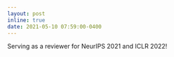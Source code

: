 ```yaml
---
layout: post
inline: true
date: 2021-05-10 07:59:00-0400
---
```


Serving as a reviewer for NeurIPS 2021 and ICLR 2022!